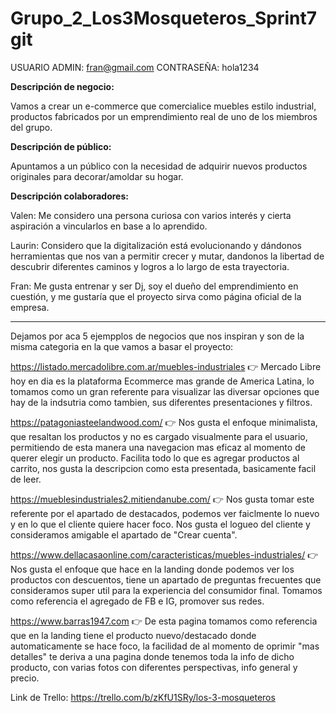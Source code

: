 # Grupo_2_Los3Mosqueteros_Sprint7git 

USUARIO ADMIN: fran@gmail.com
CONTRASEÑA: hola1234

**Descripción de negocio:**

Vamos a crear un e-commerce que comercialice muebles estilo industrial, productos fabricados por un emprendimiento real de uno de los miembros del grupo.

**Descripción de público:**

Apuntamos a un público con la necesidad de adquirir nuevos productos originales para decorar/amoldar su hogar.

**Descripción colaboradores:**

Valen: Me considero una persona curiosa con varios interés y cierta aspiración a vincularlos en base a lo aprendido.

Laurin: Considero que la digitalización está evolucionando y dándonos herramientas que nos van a permitir crecer y mutar, dandonos la libertad de descubrir diferentes caminos y logros a lo largo de esta trayectoria.

Fran: Me gusta entrenar y ser Dj, soy el dueño del emprendimiento en cuestión, y me gustaría que el proyecto sirva como página oficial de la empresa.


---------------------------------------------------------------------------------------------------------------------------------------------------------------------------

Dejamos por aca 5 ejempplos de negocios que nos inspiran y son de la misma categoria en la que vamos a basar el proyecto:

 https://listado.mercadolibre.com.ar/muebles-industriales 👉 Mercado Libre hoy en dia es la plataforma Ecommerce mas grande de America Latina, 
 lo tomamos como un gran referente para visualizar las diversar opciones que hay de la indsutria como tambien, sus diferentes presentaciones y filtros. 
 
 https://patagoniasteelandwood.com/ 👉 Nos gusta el enfoque minimalista, que resaltan los productos y no es cargado visualmente para el usuario, 
 permitiendo de esta manera una navegacion mas eficaz al momento de querer elegir un producto. Facilita todo lo que es agregar productos al carrito, 
 nos gusta la descripcion como esta presentada, basicamente facil de leer.
 
 https://mueblesindustriales2.mitiendanube.com/ 👉 Nos gusta tomar este referente por el apartado de destacados, 
 podemos ver faiclmente lo nuevo y en lo que el cliente quiere hacer foco. Nos gusta el logueo del cliente y consideramos amigable el apartado de "Crear cuenta".
 
 https://www.dellacasaonline.com/caracteristicas/muebles-industriales/ 👉 Nos gusta el enfoque que hace en la landing donde podemos ver los productos con descuentos, 
 tiene un apartado de preguntas frecuentes que consideramos super util para la experiencia del consumidor final. 
 Tomamos como referencia el agregado de FB e IG, promover sus redes. 

 https://www.barras1947.com 👉 De esta pagina tomamos como referencia que en la landing tiene el producto nuevo/destacado donde automaticamente se hace foco, la facilidad 
 de al momento de oprimir "mas detalles" te deriva a una pagina donde tenemos toda la info de dicho producto, con varias fotos con diferentes perspectivas, info general y precio.
 
 
 Link de Trello: https://trello.com/b/zKfU1SRy/los-3-mosqueteros
